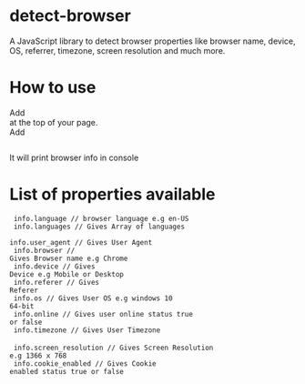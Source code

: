 # detect-browser
A JavaScript library to detect browser properties like browser name, device, OS, referrer, timezone, screen resolution and much more. 
# How to use
Add <code> <script type="text/javascript" src="detect-browser.js"></script></code> at the top of your page. <br/>
Add <code> <script type="text/javascript"> var info = getBrowser(); console.log(info);  </script>  </code>  

It will print browser info in console

# List of properties available

<code> info.language                       // browser language e.g en-US </code>
<br/>
<code> info.languages                     // Gives Array of languages </code>
<br/>
<code> info.user_agent                   // Gives User Agent </code>
<br/>
<code> info.browser                      // Gives Browser name e.g Chrome </code>
<br/>
<code> info.device                       // Gives Device e.g Mobile or Desktop </code>
<br/>
<code> info.referer                      // Gives Referer </code>
<br/>
<code> info.os                          // Gives User OS e.g windows 10 64-bit </code>
<br/>
<code> info.online                      // Gives user online status true or false </code>
<br/>
<code> info.timezone                   // Gives User Timezone </code>
<br/>
<code> info.screen_resolution         // Gives Screen Resolution e.g 1366 x 768 </code>
<br/>
<code> info.cookie_enabled           // Gives Cookie enabled status true or false </code>
